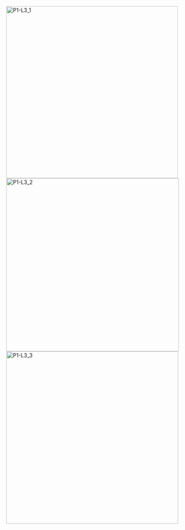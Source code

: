 <img width="458" alt="P1-L3_1" src="https://github.com/user-attachments/assets/b50573df-578d-4d2f-bddf-e8bd9570fdd3">
<img width="461" alt="P1-L3_2" src="https://github.com/user-attachments/assets/43c98a8f-6739-4174-8393-051571858da2">
<img width="459" alt="P1-L3_3" src="https://github.com/user-attachments/assets/51f3acd7-f6d8-437a-87ad-903af3f6f836">
